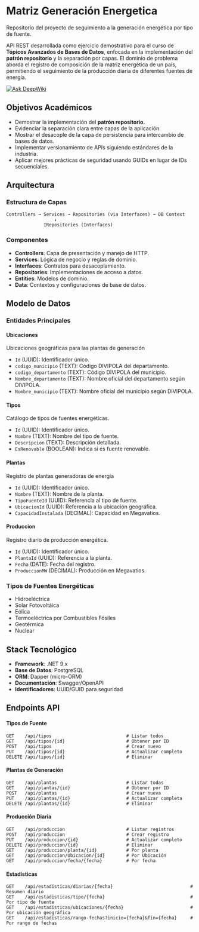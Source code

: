 # Matriz Generación Energetica

Repositorio del proyecto de seguimiento a la generación energética por tipo de fuente.

API REST desarrollada como ejercicio demostrativo para el curso de **Tópicos Avanzados de Bases de Datos**, enfocada en la implementación del **patrón repositorio** y la separación por capas. El dominio de problema aborda el registro de composición de la matriz energética de un país, permitiendo el seguimiento de la producción diaria de diferentes fuentes de energía.

[![Ask DeepWiki](https://deepwiki.com/badge.svg)](https://deepwiki.com/jdrodas/MatrizGeneracionEnergetica)

## Objetivos Académicos

- Demostrar la implementación del **patrón repositorio.**
- Evidenciar la separación clara entre capas de la aplicación.
- Mostrar el desacople de la capa de persistencia para intercambio de bases de datos.
- Implementar versionamiento de APIs siguiendo estándares de la industria.
- Aplicar mejores prácticas de seguridad usando GUIDs en lugar de IDs secuenciales.

## Arquitectura

### Estructura de Capas

```
Controllers → Services → Repositories (via Interfaces) → DB Context
                  ↓
              IRepositories (Interfaces)
```

### Componentes

- **Controllers**: Capa de presentación y manejo de HTTP.
- **Services**: Lógica de negocio y reglas de dominio.
- **Interfaces**: Contratos para desacoplamiento.
- **Repositories**: Implementaciones de acceso a datos.
- **Entities**: Modelos de dominio.
- **Data**: Contextos y configuraciones de base de datos.

## Modelo de Datos

### Entidades Principales

#### Ubicaciones

Ubicaciones geográficas para las plantas de generación

- `Id` (UUID): Identificador único.
- `codigo_municipio` (TEXT): Código DIVIPOLA del departamento.
- `codigo_departamento` (TEXT): Código DIVIPOLA del municipio.
- `Nombre_departamento` (TEXT): Nombre oficial del departamento según DIVIPOLA.
- `Nombre_municipio` (TEXT): Nombre oficial del municipio según DIVIPOLA.

#### Tipos

Catálogo de tipos de fuentes energéticas.

- `Id` (UUID): Identificador único.
- `Nombre` (TEXT): Nombre del tipo de fuente.
- `Descripcion` (TEXT): Descripción detallada.
- `EsRenovable` (BOOLEAN): Indica si es fuente renovable.

#### Plantas

Registro de plantas generadoras de energía

- `Id` (UUID): Identificador único.
- `Nombre` (TEXT): Nombre de la planta.
- `TipoFuenteId` (UUID): Referencia al tipo de fuente.
- `UbicacionId` (UUID): Referencia a la ubicación geográfica.
- `CapacidadInstalada` (DECIMAL): Capacidad en Megavatios.

#### Produccion

Registro diario de producción energética.

- `Id` (UUID): Identificador único.
- `PlantaId` (UUID): Referencia a la planta.
- `Fecha` (DATE): Fecha del registro.
- `ProduccionMW` (DECIMAL): Producción en Megavatios.

### Tipos de Fuentes Energéticas

- Hidroeléctrica
- Solar Fotovoltáica
- Eólica
- Termoeléctrica por Combustibles Fósiles
- Geotérmica
- Nuclear

## Stack Tecnológico

- **Framework**: .NET 9.x
- **Base de Datos**: PostgreSQL
- **ORM**: Dapper (micro-ORM)
- **Documentación**: Swagger/OpenAPI
- **Identificadores**: UUID/GUID para seguridad

## Endpoints API

#### Tipos de Fuente

```http
GET    /api/tipos                            # Listar todos
GET    /api/tipos/{id}                       # Obtener por ID
POST   /api/tipos                            # Crear nuevo
PUT    /api/tipos/{id}                       # Actualizar completo
DELETE /api/tipos/{id}                       # Eliminar
```

#### Plantas de Generación

```http
GET    /api/plantas                          # Listar todas
GET    /api/plantas/{id}                     # Obtener por ID
POST   /api/plantas                          # Crear nueva
PUT    /api/plantas/{id}                     # Actualizar completa
DELETE /api/plantas/{id}                     # Eliminar
```

#### Producción Diaria

```http
GET    /api/produccion                       # Listar registros
POST   /api/produccion                       # Crear registro
PUT    /api/produccion/{id}                  # Actualizar completo
DELETE /api/produccion/{id}                  # Eliminar
GET    /api/produccion/planta/{id}           # Por planta
GET    /api/produccion/Ubicacion/{id}        # Por Ubicación
GET    /api/produccion/fecha/{fecha}         # Por fecha
```

#### Estadísticas

```http
GET    /api/estadisticas/diarias/{fecha}                             # Resumen diario
GET    /api/estadisticas/tipo/{fecha}                                # Por tipo de fuente
GET    /api/estadisticas/ubicaciones/{fecha}                         # Por ubicación geográfica
GET    /api/estadisticas/rango-fechas?inicio={fecha}&fin={fecha}     # Por rango de fechas
```

